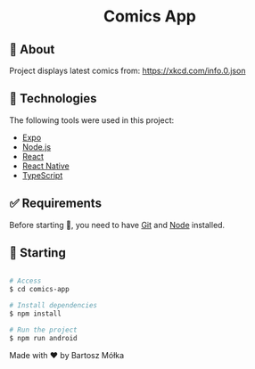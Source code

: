 <h1 align="center">Comics App</h1>

## :dart: About ##

Project displays latest comics from: https://xkcd.com/info.0.json

## :rocket: Technologies ##

The following tools were used in this project:

- [Expo](https://expo.io/)
- [Node.js](https://nodejs.org/en/)
- [React](https://pt-br.reactjs.org/)
- [React Native](https://reactnative.dev/)
- [TypeScript](https://www.typescriptlang.org/)

## :white_check_mark: Requirements ##

Before starting :checkered_flag:, you need to have [Git](https://git-scm.com) and [Node](https://nodejs.org/en/) installed.

## :checkered_flag: Starting ##

```bash

# Access
$ cd comics-app

# Install dependencies
$ npm install

# Run the project
$ npm run android
```

Made with :heart: by Bartosz Mółka
